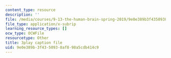 ```yaml
---
content_type: resource
description: ''
file: /media/courses/9-13-the-human-brain-spring-2019/9e0e389b3f4350938af898a5cdb414c9_xA00vkxG3lE.vtt
file_type: application/x-subrip
learning_resource_types: []
ocw_type: OCWFile
resourcetype: Other
title: 3play caption file
uid: 9e0e389b-3f43-5093-8af8-98a5cdb414c9
---
```

